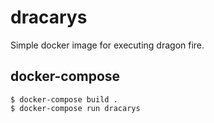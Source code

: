 # dracarys

Simple docker image for executing dragon fire.

## docker-compose

```
$ docker-compose build .
$ docker-compose run dracarys
```
